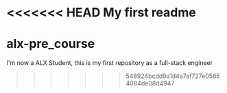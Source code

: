 <<<<<<< HEAD
My first readme
=======
# alx-pre_course
I'm now a ALX Student, this is my first repository as a full-stack engineer
>>>>>>> 548924bcdd9a1d4a7af727e05854084de08d4947
